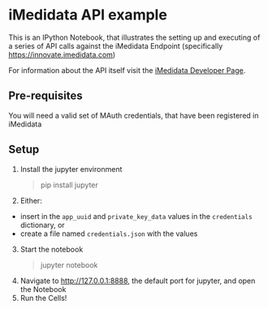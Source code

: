# iMedidata API example

This is an IPython Notebook, that illustrates the setting up and executing of a series of API calls against the iMedidata Endpoint (specifically https://innovate.imedidata.com)

For information about the API itself visit the [iMedidata Developer Page](http://developer.imedidata.com/desktop/homepage.htm).

## Pre-requisites
You will need a valid set of MAuth credentials, that have been registered in iMedidata

## Setup

1. Install the jupyter environment 
    > pip install jupyter
2. Either:
 - insert in the `app_uuid` and `private_key_data` values in the `credentials` dictionary, or 
 - create a file named `credentials.json` with the values 
3. Start the notebook
    > jupyter notebook
4. Navigate to http://127.0.0.1:8888, the default port for jupyter, and open the Notebook
5. Run the Cells!

